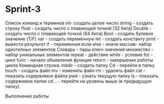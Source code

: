 # Sprint-3
Список команд и терминов
int- создать целое число
string - создать строку
float - создать число с плавающей точкой (32 бита)
Double - создать число с плавающей точкой (64 бита)
Bool - создать булевое значение (T/F)
var - создать переменную
let - создать константу
print - вывести результат
if - переменная если
else - иначе
массив- набор однотипных элементов
Словарь - пары ключ-значения
множество - набор уникальных элементов
repeat - действие
while - условие
for - цикл
func - начало объявления функции
return - завершение работы цикла
Командная строка:
mkdir - создать папку
Cd - перейти в папку
touch - создать файл
mv - изменить файл
rm - удалить файл
cat - показать содержимое файла
pwd - узнать текущую папку
ls - показать содержимое папки
cd .. - перейти на уровень выше (в предидущую папку)

Выполнение работы

